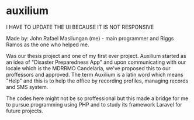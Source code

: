 # auxilium
I HAVE TO UPDATE THE UI BECAUSE IT IS NOT RESPONSIVE

Made by: John Rafael Masilungan (me) - main programmer 
and Riggs Ramos as the one who helped me.

Was our thesis project and one of my first ever project. Auxilium started as an idea of "Disaster Preparedness App" and upon communicating with our locale which is the MDRRMO Candelaria,
we've proposed this to our proffessors and approved. The term Auxilium is a latin word which means "Help" and this is to help the office by recording profiles, managing records and
SMS system.

The codes here might not be so proffessional but this made a bridge for me to pursue programming using PHP and to study its framework Laravel for future projects.
